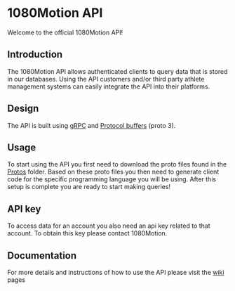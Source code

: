 # 1080Motion API
Welcome to the official 1080Motion API!

## Introduction
The 1080Motion API allows authenticated clients to query data that is stored in our databases. Using the API customers and/or third party athlete management systems can easily integrate the API into their platforms.

## Design
The API is built using [gRPC](https://grpc.io) and [Protocol buffers](https://developers.google.com/protocol-buffers/docs/proto3) (proto 3).


## Usage
To start using the API you first need to download the proto files found in the [Protos](https://github.com/1080Motion/API/tree/master/Protos) folder. Based on these proto files you then need to generate client code for the specific programming language you will be using. After this setup is complete you are ready to start making queries!  

## API key
To access data for an account you also need an api key related  to that account. To obtain this key please contact 1080Motion.

## Documentation
For more details and instructions of how to use the API please visit the [wiki](https://github.com/1080Motion/API/wiki) pages
